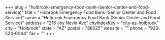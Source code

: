 +++
slug = "holbrook-emergency-food-bank-(senior-center-and-food-service)"
title = "Holbrook Emergency Food Bank (Senior Center and Food Service)"
name = "Holbrook Emergency Food Bank (Senior Center and Food Service)"
address = "216 Joy Nevin Ave"
cityIndexKey = "city-az-holbrook"
city = "Holbrook"
state = "AZ"
postal = "86025"
website = ""
phone = "928-524-6044"
fax = ""
+++
